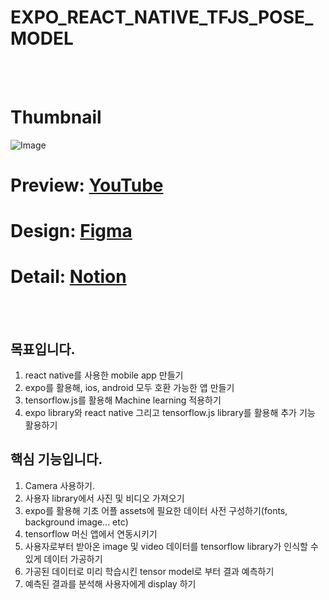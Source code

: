 # EXPO_REACT_NATIVE_TFJS_POSE_MODEL

<br/>
<br/>

# Thumbnail
![Image](https://user-images.githubusercontent.com/77220824/222054465-33cbc7d2-3497-4f11-b06a-28d4c465e7c9.png)

# Preview: [YouTube](https://youtu.be/X4BHCnbC4iE)

# Design: [Figma](https://www.figma.com/file/tHiV6t070oN6k0E3lFzGuB/RN-TFJS-Design?node-id=0%3A1&t=cU4D1vqqe4mIgZC3-1)

# Detail: [Notion](https://www.notion.so/React-Native-TFJS-Pose-Detector-APP-7cb211e9e0ae4417904ca7803ee8f723)


<br/>
<br/>


## 목표입니다.
1. react native를 사용한 mobile app 만들기
2. expo를 활용해, ios, android 모두 호환 가능한 앱 만들기
3. tensorflow.js를 활용해 Machine learning 적용하기
4. expo library와 react native 그리고 tensorflow.js library를 활용해 추가 기능 활용하기

## 핵심 기능입니다.
1. Camera 사용하기.
2. 사용자 library에서 사진 및 비디오 가져오기
3. expo를 활용해 기초 어플 assets에 필요한 데이터 사전 구성하기(fonts, background image... etc)    
4. tensorflow 머신 앱에서 연동시키기
5. 사용자로부터 받아온 image 및 video 데이터를 tensorflow library가 인식할 수 있게 데이터 가공하기
6. 가공된 데이터로 미리 학습시킨 tensor model로 부터 결과 예측하기
7. 예측된 결과를 분석해 사용자에게 display 하기 
